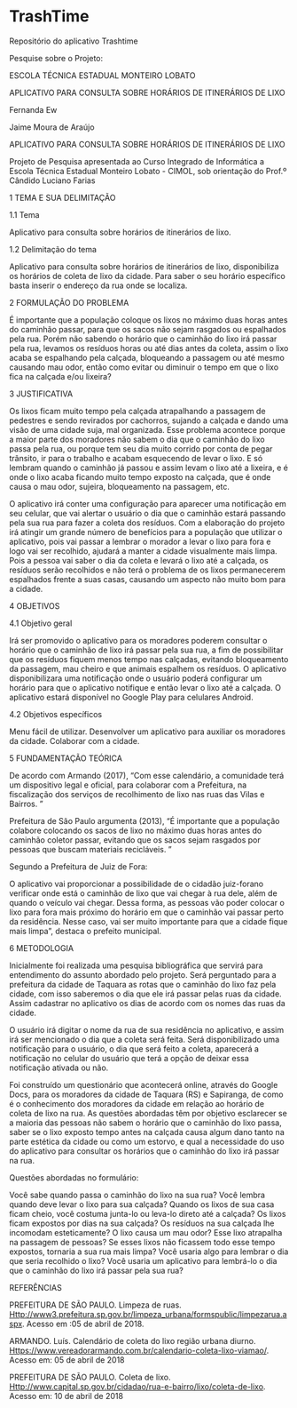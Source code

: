 # TrashTime
Repositório do aplicativo Trashtime

Pesquise sobre o Projeto:



ESCOLA TÉCNICA ESTADUAL MONTEIRO LOBATO

APLICATIVO PARA CONSULTA SOBRE HORÁRIOS DE ITINERÁRIOS DE LIXO

Fernanda Ew

Jaime Moura de Araújo

APLICATIVO PARA CONSULTA SOBRE HORÁRIOS DE ITINERÁRIOS DE LIXO

Projeto de Pesquisa apresentada ao Curso Integrado de Informática a Escola Técnica Estadual Monteiro Lobato - CIMOL, sob orientação do Prof.º Cândido Luciano Farias

1 TEMA E SUA DELIMITAÇÃO

1.1 Tema 

Aplicativo para consulta sobre horários de itinerários de lixo.

1.2 Delimitação do tema

Aplicativo para consulta sobre horários de itinerários de lixo, disponibiliza os horários de coleta de lixo da cidade. Para saber o seu horário específico basta inserir o endereço da rua onde se localiza. 
	
2 FORMULAÇÃO DO PROBLEMA

É importante que a população coloque os lixos no máximo duas horas antes do caminhão passar, para que os sacos não sejam rasgados ou espalhados pela rua. Porém não sabendo o horário que o caminhão do lixo irá passar pela rua, levamos os resíduos horas ou até dias antes da coleta, assim o lixo acaba se espalhando pela calçada, bloqueando a passagem ou até mesmo causando mau odor, então como evitar ou diminuir o tempo em que o lixo fica na calçada e/ou lixeira? 

3 JUSTIFICATIVA
	
Os lixos ficam muito tempo pela calçada atrapalhando a passagem de pedestres e sendo revirados por cachorros, sujando a calçada e dando uma visão de uma cidade suja, mal organizada. Esse problema acontece porque a maior parte dos moradores não sabem o dia que o caminhão do lixo passa pela rua, ou porque tem seu dia muito corrido por conta de pegar trânsito, ir para o trabalho e acabam esquecendo de levar o lixo. E só lembram quando o caminhão já passou e assim levam o lixo até a lixeira, e é onde o lixo acaba ficando muito tempo exposto na calçada, que é onde causa o mau odor, sujeira, bloqueamento na passagem, etc.

O aplicativo irá conter uma configuração para aparecer uma notificação em seu celular, que vai alertar o usuário o dia que o caminhão estará passando pela sua rua para fazer a coleta dos resíduos. Com a elaboração do projeto irá atingir um grande número de benefícios para a população que utilizar o aplicativo, pois vai passar a lembrar o morador a levar o lixo para fora e logo vai ser recolhido, ajudará a manter a cidade visualmente mais limpa. Pois a pessoa vai saber o dia da coleta e levará o lixo até a calçada, os resíduos serão recolhidos e não terá o problema de os lixos permanecerem espalhados frente a suas casas, causando um aspecto não muito bom para a cidade.

4 OBJETIVOS

4.1 Objetivo geral

Irá ser promovido o aplicativo para os moradores poderem consultar o horário que o caminhão de lixo irá passar pela sua rua, a fim de possibilitar que os resíduos fiquem menos tempo nas calçadas, evitando bloqueamento da passagem, mau cheiro e que animais espalhem os resíduos. O aplicativo disponibilizara uma notificação onde o usuário poderá configurar um horário para que o aplicativo notifique e então levar o lixo até a calçada. O aplicativo estará disponível no Google Play para celulares Android.																

4.2 Objetivos específicos

Menu fácil de utilizar.
Desenvolver um aplicativo para auxiliar os moradores da cidade.
Colaborar com a cidade.

5 FUNDAMENTAÇÃO TEÓRICA

De acordo com Armando (2017), “Com esse calendário, a comunidade terá um dispositivo legal e oficial, para colaborar com a Prefeitura, na fiscalização dos serviços de recolhimento de lixo nas ruas das Vilas e Bairros. ”

Prefeitura de São Paulo argumenta (2013), “É importante que a população colabore colocando os sacos de lixo no máximo duas horas antes do caminhão coletor passar, evitando que os sacos sejam rasgados por pessoas que buscam materiais recicláveis. ”

Segundo a Prefeitura de Juiz de Fora:

O aplicativo vai proporcionar a possibilidade de o cidadão juiz-forano verificar onde está o caminhão de lixo que vai chegar à rua dele, além de quando o veículo vai chegar. Dessa forma, as pessoas vão poder colocar o lixo para fora mais próximo do horário em que o caminhão vai passar perto da residência. Nesse caso, vai ser muito importante para que a cidade fique mais limpa”, destaca o prefeito municipal.

6 METODOLOGIA

Inicialmente foi realizada uma pesquisa bibliográfica que servirá para entendimento do assunto abordado pelo projeto.
Será perguntado para a prefeitura da cidade de Taquara as rotas que o caminhão do lixo faz pela cidade, com isso saberemos o dia que ele irá passar pelas ruas da cidade. Assim cadastrar no aplicativo os dias de acordo com os nomes das ruas da cidade.

O usuário irá digitar o nome da rua de sua residência no aplicativo, e assim irá ser mencionado o dia que a coleta será feita. Será disponibilizado uma notificação para o usuário, o dia que será feito a coleta, aparecerá a notificação no celular do usuário que terá a opção de deixar essa notificação ativada ou não.

Foi construído um questionário que acontecerá online, através do Google Docs, para os moradores da cidade de Taquara (RS) e Sapiranga, de como é o conhecimento dos moradores da cidade em relação ao horário de coleta de lixo na rua. As questões abordadas têm por objetivo esclarecer se a maioria das pessoas não sabem o horário que o caminhão do lixo passa, saber se o lixo exposto tempo antes na calçada causa algum dano tanto na parte estética da cidade ou como um estorvo, e qual a necessidade do uso do aplicativo para consultar os horários que o caminhão do lixo irá passar na rua.

Questões abordadas no formulário:

Você sabe quando passa o caminhão do lixo na sua rua?
Você lembra quando deve levar o lixo para sua calçada?
Quando os lixos de sua casa ficam cheio, você costuma junta-lo ou leva-lo direto até a calçada?
Os lixos ficam expostos por dias na sua calçada?
Os resíduos na sua calçada lhe incomodam esteticamente?
O lixo causa um mau odor?
Esse lixo atrapalha na passagem de pessoas?
Se esses lixos não ficassem todo esse tempo expostos, tornaria a sua rua mais limpa?
Você usaria algo para lembrar o dia que seria recolhido o lixo? 
Você usaria um aplicativo para lembrá-lo o dia que o caminhão do lixo irá passar pela sua rua?

REFERÊNCIAS

PREFEITURA DE SÃO PAULO. Limpeza de ruas. <Http://www3.prefeitura.sp.gov.br/limpeza_urbana/formspublic/limpezarua.aspx>. Acesso em :05 de abril de 2018.

ARMANDO. Luís. Calendário de coleta do lixo região urbana diurno. <Https://www.vereadorarmando.com.br/calendario-coleta-lixo-viamao/>. Acesso em: 05 de abril de 2018

PREFEITURA DE SÃO PAULO. Coleta de lixo. <Http://www.capital.sp.gov.br/cidadao/rua-e-bairro/lixo/coleta-de-lixo>. Acesso em: 10 de abril de 2018 
